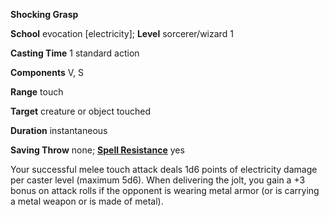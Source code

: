  **Shocking Grasp**

**School** evocation [electricity]; **Level** sorcerer/wizard 1

**Casting Time** 1 standard action

**Components** V, S

**Range** touch

**Target** creature or object touched

**Duration** instantaneous

**Saving Throw** none; **[Spell Resistance](../glossary#_spell-resistance)** yes

Your successful melee touch attack deals 1d6 points of electricity damage per caster level (maximum 5d6). When delivering the jolt, you gain a +3 bonus on attack rolls if the opponent is wearing metal armor (or is carrying a metal weapon or is made of metal).

